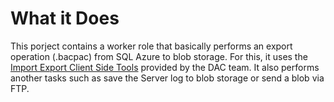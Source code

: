 What it Does
============

This porject contains a worker role that basically performs an export operation (.bacpac) from SQL Azure to blob storage. 
For this, it uses the [Import Export Client Side Tools](http://sqldacexamples.codeplex.com/wikipage?title=Import%20Export%20Client%20Side%20Tools&referringTitle=Home) provided by the DAC team.
It also performs another tasks such as save the Server log to blob storage or send a blob via FTP.